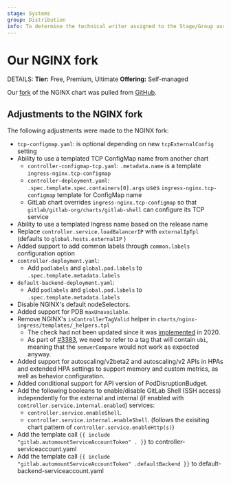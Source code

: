 ```yaml
---
stage: Systems
group: Distribution
info: To determine the technical writer assigned to the Stage/Group associated with this page, see https://handbook.gitlab.com/handbook/product/ux/technical-writing/#assignments
---
```


# Our NGINX fork

DETAILS:
**Tier:** Free, Premium, Ultimate
**Offering:** Self-managed

Our [fork](https://gitlab.com/gitlab-org/charts/gitlab/tree/master/charts/nginx-ingress) of the NGINX chart was pulled from [GitHub](https://github.com/kubernetes/ingress-nginx).

## Adjustments to the NGINX fork

The following adjustments were made to the NGINX fork:

- `tcp-configmap.yaml`: is optional depending on new `tcpExternalConfig` setting
- Ability to use a templated TCP ConfigMap name from another chart
  - `controller-configmap-tcp.yaml`: `.metadata.name` is a template `ingress-nginx.tcp-configmap`
  - `controller-deployment.yaml`: `.spec.template.spec.containers[0].args` uses `ingress-nginx.tcp-configmap` template for ConfigMap name
  - GitLab chart overrides `ingress-nginx.tcp-configmap` so that `gitlab/gitlab-org/charts/gitlab-shell` can configure its TCP service
- Ability to use a templated Ingress name based on the release name
- Replace `controller.service.loadBalancerIP` with `externalIpTpl` (defaults to `global.hosts.externalIP` )
- Added support to add common labels through `common.labels` configuration option
- `controller-deployment.yaml`:
  - Add `podlabels` and `global.pod.labels` to `.spec.template.metadata.labels`
- `default-backend-deployment.yaml`:
  - Add `podlabels` and `global.pod.labels` to `.spec.template.metadata.labels`
- Disable NGINX's default nodeSelectors.
- Added support for PDB `maxUnavailable`.
- Remove NGINX's `isControllerTagValid` helper in `charts/nginx-ingress/templates/_helpers.tpl`
  - The check had not been updated since it was [implemented](https://github.com/kubernetes/ingress-nginx/pull/5252) in 2020.
  - As part of [#3383](https://gitlab.com/gitlab-org/charts/gitlab/-/issues/3383), we need to refer to a tag that will contain `ubi`,
    meaning that the `semverCompare` would not work as expected anyway.
- Added support for autoscaling/v2beta2 and autoscaling/v2 APIs in HPAs and
  extended HPA settings to support memory and custom metrics, as well as
  behavior configuration.
- Added conditional support for API version of PodDisruptionBudget.
- Add the following booleans to enable/disable GitLab Shell (SSH access) independently for the external and internal (if enabled with `controller.service.internal.enabled`) services:
  - `controller.service.enableShell`.
  - `controller.service.internal.enableShell`.
  (follows the exisiting chart pattern of `controller.service.enableHttp(s)`)
- Add the template call `{{ include "gitlab.automountServiceAccountToken" . }}` to controller-serviceaccount.yaml
- Add the template call `{{ include "gitlab.automountServiceAccountToken" .defaultBackend }}` to default-backend-serviceaccount.yaml
